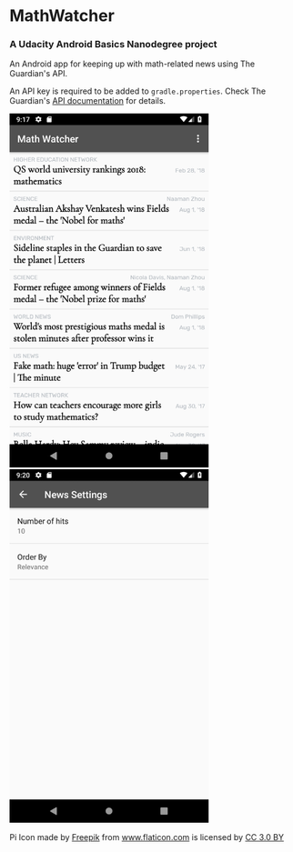 # MathWatcher
### A Udacity Android Basics Nanodegree project

An Android app for keeping up with math-related news using The Guardian's API.

An API key is required to be added to ```gradle.properties```. Check The Guardian's [API documentation](https://open-platform.theguardian.com/documentation/) for details.  

<img src="https://raw.githubusercontent.com/arcanemutterings/MathWatcher/d39c83ef1ac58730198f3ae8d28383fd04fdaf23/Screenshot_1534756653.png" width="350">  <img src="https://raw.githubusercontent.com/arcanemutterings/MathWatcher/d39c83ef1ac58730198f3ae8d28383fd04fdaf23/Screenshot_1534756800.png" width="350"> 

Pi Icon made by <a href="http://www.freepik.com" title="Freepik">Freepik</a> from <a href="https://www.flaticon.com/" title="Flaticon">www.flaticon.com</a> is licensed by <a href="http://creativecommons.org/licenses/by/3.0/" title="Creative Commons BY 3.0" target="_blank">CC 3.0 BY</a>
